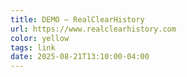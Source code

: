 ```yaml
---
title: DEMO — RealClearHistory
url: https://www.realclearhistory.com
color: yellow
tags: link
date: 2025-08-21T13:10:00-04:00
---
```


